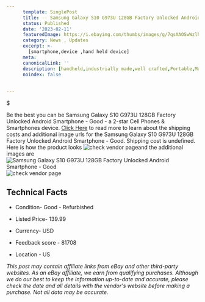 ```yaml
---
      template: SinglePost
      title: -- Samsung Galaxy S10 G973U 128GB Factory Unlocked Android Smartphone - Good
      status: Published
      date: '2023-02-11'
      featuredImage: https://i.ebayimg.com/thumbs/images/g/7qsAAOSwWzlhmHqs/s-l225.jpg
      category: News , Updates
      excerpt: >-
        [smartphone,device ,hand held device]
      meta:
      canonicalLink: ''
      description: [handheld,industrially made,well crafted,Portable,Mobile,Compact,Convenient,Lightweight,Maneuverable,Man-portable,Miniature,Carriable,Hand-held,Light,Holdable,Transportable,Mobile device,Pocket-sized,On-the-go,Wireless,Cordless,Compact size,Convenient size, smartphone,device ,hand held device]
      noindex: false
      
        
---
```

$

Be the best you can be  Samsung Galaxy S10 G973U 128GB Factory Unlocked Android Smartphone - Good - a 2-star Cell Phones & Smartphones device. [Click Here](https://www.ebay.com/itm/254449549740?hash=item3b3e6001ac%3Ag%3A7qsAAOSwWzlhmHqs&mkevt=1&mkcid=1&mkrid=711-53200-19255-0&campid=%253CePNCampaignId%253E&customid=%253CreferenceId%253E&toolid=10049) to read more to learn about the shipping costs and additional image urls for the Samsung Galaxy S10 G973U 128GB Factory Unlocked Android Smartphone - Good. Shipping cost is undefined. Here is how the product looks ![check vendor page](https://i.ebayimg.com/thumbs/images/g/7qsAAOSwWzlhmHqs/s-l225.jpg)and the additional images are![Samsung Galaxy S10 G973U 128GB Factory Unlocked Android Smartphone - Good](https://i.ebayimg.com/images/g/7qsAAOSwWzlhmHqs/s-l960.jpg)![check vendor page](https://origin-galleryplus.ebayimg.com/ws/web/254449549740_2_0_1/225x225.jpg,https://origin-galleryplus.ebayimg.com/ws/web/254449549740_3_0_1/225x225.jpg,https://origin-galleryplus.ebayimg.com/ws/web/254449549740_4_0_1/225x225.jpg,https://origin-galleryplus.ebayimg.com/ws/web/254449549740_5_0_1/225x225.jpg)



 ## Technical Facts 



     
      

 - Condition- Good - Refurbished 


      

 - Listed Price- 139.99 


      

 - Currency- USD 


      

 - Feedback score - 81708 


      

 - Location - US 


      
      

 *_This post may contain affiliate links from eBay and other third-party websites. As an eBay affiliate, we earn from qualifying purchases. Although we do our best to keep the information up-to-date and accurate, please check the date and all details with the vendor's website before making a purchase. Not all data may be accurate._*






